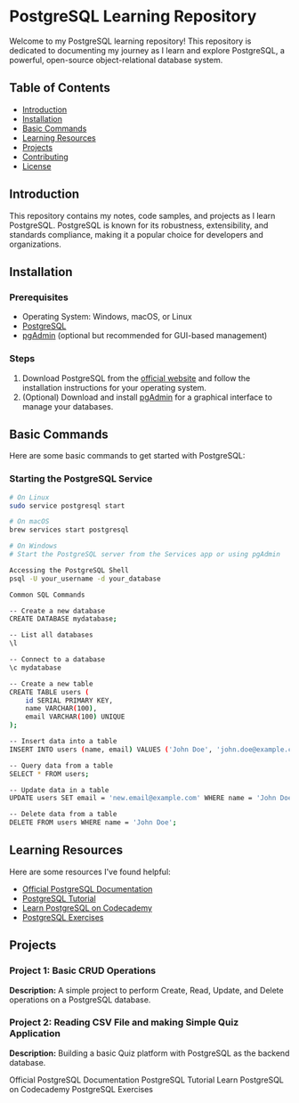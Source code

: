 # PostgreSQL Learning Repository

Welcome to my PostgreSQL learning repository! This repository is dedicated to documenting my journey as I learn and explore PostgreSQL, a powerful, open-source object-relational database system.

## Table of Contents

- [Introduction](#introduction)
- [Installation](#installation)
- [Basic Commands](#basic-commands)
- [Learning Resources](#learning-resources)
- [Projects](#projects)
- [Contributing](#contributing)
- [License](#license)

## Introduction

This repository contains my notes, code samples, and projects as I learn PostgreSQL. PostgreSQL is known for its robustness, extensibility, and standards compliance, making it a popular choice for developers and organizations.

## Installation

### Prerequisites

- Operating System: Windows, macOS, or Linux
- [PostgreSQL](https://www.postgresql.org/download/)
- [pgAdmin](https://www.pgadmin.org/download/) (optional but recommended for GUI-based management)

### Steps

1. Download PostgreSQL from the [official website](https://www.postgresql.org/download/) and follow the installation instructions for your operating system.
2. (Optional) Download and install [pgAdmin](https://www.pgadmin.org/download/) for a graphical interface to manage your databases.

## Basic Commands

Here are some basic commands to get started with PostgreSQL:

### Starting the PostgreSQL Service

```sh
# On Linux
sudo service postgresql start

# On macOS
brew services start postgresql

# On Windows
# Start the PostgreSQL server from the Services app or using pgAdmin

Accessing the PostgreSQL Shell
psql -U your_username -d your_database

Common SQL Commands

-- Create a new database
CREATE DATABASE mydatabase;

-- List all databases
\l

-- Connect to a database
\c mydatabase

-- Create a new table
CREATE TABLE users (
    id SERIAL PRIMARY KEY,
    name VARCHAR(100),
    email VARCHAR(100) UNIQUE
);

-- Insert data into a table
INSERT INTO users (name, email) VALUES ('John Doe', 'john.doe@example.com');

-- Query data from a table
SELECT * FROM users;

-- Update data in a table
UPDATE users SET email = 'new.email@example.com' WHERE name = 'John Doe';

-- Delete data from a table
DELETE FROM users WHERE name = 'John Doe';


```
## Learning Resources

Here are some resources I've found helpful:

- [Official PostgreSQL Documentation](https://www.postgresql.org/docs/)
- [PostgreSQL Tutorial](https://www.postgresqltutorial.com/)
- [Learn PostgreSQL on Codecademy](https://www.codecademy.com/learn/learn-sql)
- [PostgreSQL Exercises](https://pgexercises.com/)

## Projects

### Project 1: Basic CRUD Operations

**Description:** A simple project to perform Create, Read, Update, and Delete operations on a PostgreSQL database.

### Project 2: Reading CSV File and making Simple Quiz Application

**Description:** Building a basic Quiz platform with PostgreSQL as the backend database.



Official PostgreSQL Documentation
PostgreSQL Tutorial
Learn PostgreSQL on Codecademy
PostgreSQL Exercises
